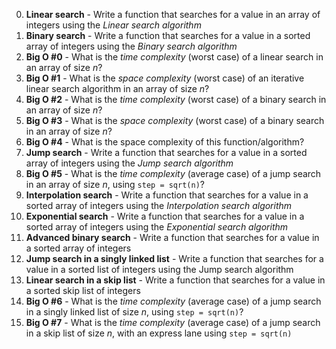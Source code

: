 0. **Linear search** - Write a function that searches for a value in an array of integers using the *Linear search algorithm*
1. **Binary search** - Write a function that searches for a value in a sorted array of integers using the *Binary search algorithm*
2. **Big O #0** - What is the *time complexity* (worst case) of a linear search in an array of size *n*?
3. **Big O #1** - What is the *space complexity* (worst case) of an iterative linear search algorithm in an array of size *n*?
4. **Big O #2** - What is the *time complexity* (worst case) of a binary search in an array of size *n*?
5. **Big O #3** - What is the *space complexity* (worst case) of a binary search in an array of size *n*?
6. **Big O #4** - What is the space complexity of this function/algorithm?
7. **Jump search** - Write a function that searches for a value in a sorted array of integers using the *Jump search algorithm*
8. **Big O #5** - What is the *time complexity* (average case) of a jump search in an array of size *n*, using `step = sqrt(n)`?
9. **Interpolation search** - Write a function that searches for a value in a sorted array of integers using the *Interpolation search algorithm*
10. **Exponential search** - Write a function that searches for a value in a sorted array of integers using the *Exponential search algorithm*
11. **Advanced binary search** - Write a function that searches for a value in a sorted array of integers
12. **Jump search in a singly linked list** - Write a function that searches for a value in a sorted list of integers using the Jump search algorithm
13. **Linear search in a skip list** - Write a function that searches for a value in a sorted skip list of integers
14. **Big O #6** - What is the *time complexity* (average case) of a jump search in a singly linked list of size *n*, using `step = sqrt(n)`?
15. **Big O #7** - What is the *time complexity* (average case) of a jump search in a skip list of size *n*, with an express lane using `step = sqrt(n)`
